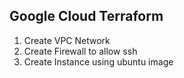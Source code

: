 ## Google Cloud Terraform

1. Create VPC Network
2. Create Firewall to allow ssh
3. Create Instance using ubuntu image
